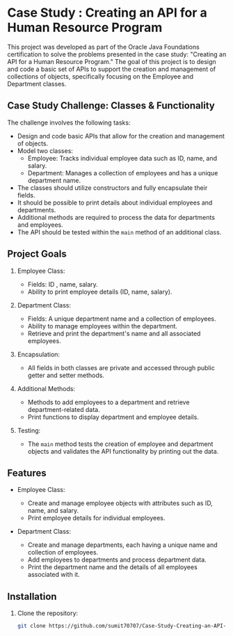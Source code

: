 # Case Study : Creating an API for a Human Resource Program

This project was developed as part of the Oracle Java Foundations certification to solve the problems presented in the case study: "Creating an API for a Human Resource Program."
The goal of this project is to design and code a basic set of APIs to support the creation and management of collections of objects, specifically focusing on the Employee and Department classes.

## Case Study Challenge: Classes & Functionality

The challenge involves the following tasks:

- Design and code basic APIs that allow for the creation and management of objects.
- Model two classes: 
  - Employee: Tracks individual employee data such as ID, name, and salary.
  - Department: Manages a collection of employees and has a unique department name.
- The classes should utilize constructors and fully encapsulate their fields.
- It should be possible to print details about individual employees and departments.
- Additional methods are required to process the data for departments and employees.
- The API should be tested within the `main` method of an additional class.

## Project Goals

1. Employee Class:
   - Fields: ID , name, salary.
   - Ability to print employee details (ID, name, salary).
   
2. Department Class:
   - Fields: A unique department name and a collection of employees.
   - Ability to manage employees within the department.
   - Retrieve and print the department's name and all associated employees.
   
3. Encapsulation:
   - All fields in both classes are private and accessed through public getter and setter methods.
   
4. Additional Methods:
   - Methods to add employees to a department and retrieve department-related data.
   - Print functions to display department and employee details.
   
5. Testing:
   - The `main` method tests the creation of employee and department objects and validates the API functionality by printing out the data.

## Features

- Employee Class:
  - Create and manage employee objects with attributes such as ID, name, and salary.
  - Print employee details for individual employees.

- Department Class:
  - Create and manage departments, each having a unique name and collection of employees.
  - Add employees to departments and process department data.
  - Print the department name and the details of all employees associated with it.

## Installation

1. Clone the repository:

   ```bash
   git clone https://github.com/sumit70707/Case-Study-Creating-an-API-for-a-Human-Resource-Program-.git
